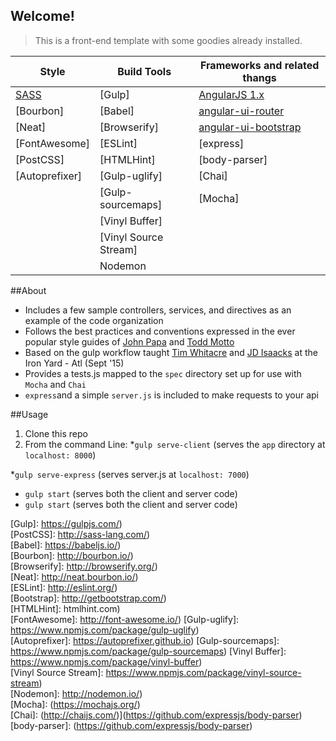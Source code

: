 ## Welcome!

> This is a front-end template with some goodies already installed.

| Style          | Build Tools           | Frameworks and related thangs |
|----------------|-----------------------|-------------------------------|
| [SASS]         | [Gulp]                | [AngularJS 1.x]               |
| [Bourbon]      | [Babel]               | [angular-ui-router]           |
| [Neat]         | [Browserify]          | [angular-ui-bootstrap]        |
| [FontAwesome]  | [ESLint]              | [express]                     |
| [PostCSS]      | [HTMLHint]            | [body-parser]                 |
| [Autoprefixer] | [Gulp-uglify]         | [Chai]                        |
|                | [Gulp-sourcemaps]     | [Mocha]                       |
|                | [Vinyl Buffer]        |                               |
|                | [Vinyl Source Stream] |                               |
|                | Nodemon               |                               |


##About
- Includes a few sample controllers, services, and directives as an example of the code organization 
- Follows the best practices and conventions expressed in the ever popular style guides of [John Papa] and [Todd Motto]
- Based on the gulp workflow taught [Tim Whitacre] and [JD Isaacks] at the Iron Yard - Atl (Sept '15)
- Provides a tests.js mapped to the `spec` directory set up for use with `Mocha` and `Chai`
- `express`and a simple `server.js` is included to make requests to your api

##Usage
1. Clone this repo
2. From the command Line:
   *`gulp serve-client` (serves the `app` directory at `localhost: 8000`) 

  *`gulp serve-express` (serves server.js at `localhost: 7000`)
  * `gulp start` (serves both the client and server code)
  * `gulp start` (serves both the client and server code)



[Tim Whitacre]: https://github.com/twhitacre
[JD Isaacks]: https://github.com/jisaacks
[John Papa]: https://github.com/johnpapa/angular-styleguide/blob/master/a1/README.md
[Todd Motto]: https://github.com/toddmotto/angular-styleguide
[AngularJS 1.x]: https://angularjs.org/
[angular-ui-router]: https://github.com/angular-ui/ui-router
[angular-ui-bootstrap]: https://angular-ui.github.io/bootstrap/
[SASS]: http://sass-lang.com/          
[Gulp]: https://gulpjs.com/)          
[PostCSS]: http://sass-lang.com/)       
[Babel]: https://babeljs.io/)                                            
[Bourbon]: http://bourbon.io/)          
[Browserify]: http://browserify.org/)                                    
[Neat]: http://neat.bourbon.io/)        
[ESLint]: http://eslint.org/)                                            
[Bootstrap]: http://getbootstrap.com/)  
[HTMLHint]: htmlhint.com)                                                
[FontAwesome]: http://font-awesome.io/) 
[Gulp-uglify]: https://www.npmjs.com/package/gulp-uglify)                
[Autoprefixer]: https://autoprefixer.github.io)
[Gulp-sourcemaps]: https://www.npmjs.com/package/gulp-sourcemaps) 
[Vinyl Buffer]: https://www.npmjs.com/package/vinyl-buffer)              
[Vinyl Source Stream]: https://www.npmjs.com/package/vinyl-source-stream)                                    
[Nodemon]: http://nodemon.io/)                                     
[Mocha]: (https://mochajs.org/)                                   
[Chai]: (http://chaijs.com/)](https://github.com/expressjs/body-parser)         
[body-parser]: (https://github.com/expressjs/body-parser)         

